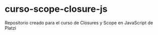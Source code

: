# curso-scope-closure-js
Repositorio creado para el curso de Closures y Scope en JavaScript de Platzi
